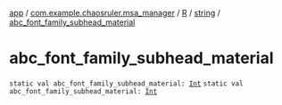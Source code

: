 [app](../../../index.md) / [com.example.chaosruler.msa_manager](../../index.md) / [R](../index.md) / [string](index.md) / [abc_font_family_subhead_material](.)

# abc_font_family_subhead_material

`static val abc_font_family_subhead_material: `[`Int`](https://kotlinlang.org/api/latest/jvm/stdlib/kotlin/-int/index.html)
`static val abc_font_family_subhead_material: `[`Int`](https://kotlinlang.org/api/latest/jvm/stdlib/kotlin/-int/index.html)